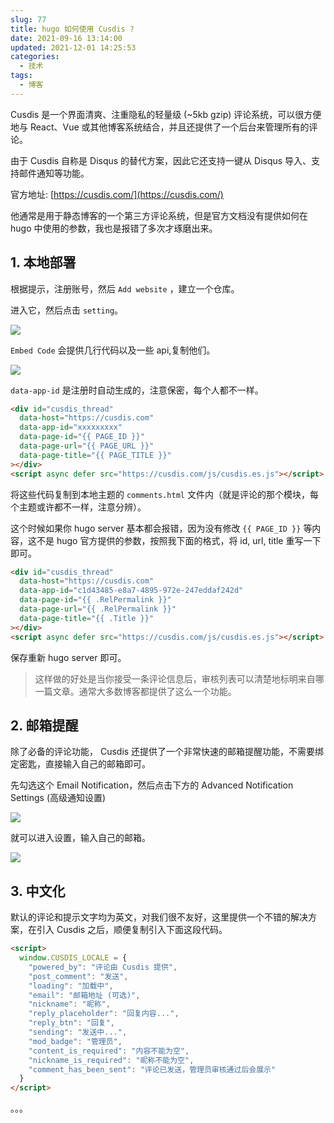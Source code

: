 ```yaml
---
slug: 77
title: hugo 如何使用 Cusdis ?
date: 2021-09-16 13:14:00
updated: 2021-12-01 14:25:53
categories: 
  - 技术
tags: 
  - 博客
---
```





Cusdis 是一个界面清爽、注重隐私的轻量级 (~5kb gzip) 评论系统，可以很方便地与 React、Vue 或其他博客系统结合，并且还提供了一个后台来管理所有的评论。

由于 Cusdis 自称是 Disqus 的替代方案，因此它还支持一键从 Disqus 导入、支持邮件通知等功能。

官方地址: [https://cusdis.com/](https://cusdis.com/)

他通常是用于静态博客的一个第三方评论系统，但是官方文档没有提供如何在 hugo 中使用的参数，我也是报错了多次才琢磨出来。

## 1. 本地部署

根据提示，注册账号，然后 `Add website` ，建立一个仓库。

进入它，然后点击 `setting`。

![](https://imgurl.s3.bitiful.net/images/2021/09/16/68aa68c985a8a9560645c60a98adad6f.png)

`Embed Code` 会提供几行代码以及一些 api,复制他们。

![](https://imgurl.s3.bitiful.net/images/2021/09/16/059b79361e36b23f0c4ee59f2d69a990.png)

`data-app-id` 是注册时自动生成的，注意保密，每个人都不一样。

```html
<div id="cusdis_thread"
  data-host="https://cusdis.com"
  data-app-id="xxxxxxxxx"
  data-page-id="{{ PAGE_ID }}"
  data-page-url="{{ PAGE_URL }}"
  data-page-title="{{ PAGE_TITLE }}"
></div>
<script async defer src="https://cusdis.com/js/cusdis.es.js"></script>
```

将这些代码复制到本地主题的 `comments.html` 文件内（就是评论的那个模块，每个主题或许都不一样，注意分辨）。

这个时候如果你 hugo server 基本都会报错，因为没有修改 `{{ PAGE_ID }}` 等内容，这不是 hugo 官方提供的参数，按照我下面的格式，将 id, url, title 重写一下即可。

```html
<div id="cusdis_thread"
  data-host="https://cusdis.com"
  data-app-id="c1d43485-e8a7-4895-972e-247eddaf242d"
  data-page-id="{{ .RelPermalink }}"
  data-page-url="{{ .RelPermalink }}"
  data-page-title="{{ .Title }}"
></div>
<script async defer src="https://cusdis.com/js/cusdis.es.js"></script>
```

保存重新 hugo server 即可。

>这样做的好处是当你接受一条评论信息后，审核列表可以清楚地标明来自哪一篇文章。通常大多数博客都提供了这么一个功能。

## 2. 邮箱提醒

除了必备的评论功能， Cusdis 还提供了一个非常快速的邮箱提醒功能，不需要绑定密匙，直接输入自己的邮箱即可。

先勾选这个 Email Notification，然后点击下方的 Advanced Notification Settings (高级通知设置)

![](https://imgurl.s3.bitiful.net/images/2021/09/16/75641c05cbe66afcbb4ffdfb79bb464e.png)

就可以进入设置，输入自己的邮箱。

![](https://imgurl.s3.bitiful.net/images/2021/09/16/a3d47cb11f1662d3894da79ead79d852.png)

## 3. 中文化

默认的评论和提示文字均为英文，对我们很不友好，这里提供一个不错的解决方案，在引入 Cusdis 之后，顺便复制引入下面这段代码。

```html
<script>
  window.CUSDIS_LOCALE = {
    "powered_by": "评论由 Cusdis 提供",
    "post_comment": "发送",
    "loading": "加载中",
    "email": "邮箱地址 (可选)",
    "nickname": "昵称",
    "reply_placeholder": "回复内容...",
    "reply_btn": "回复",
    "sending": "发送中...",
    "mod_badge": "管理员",
    "content_is_required": "内容不能为空",
    "nickname_is_required": "昵称不能为空",
    "comment_has_been_sent": "评论已发送，管理员审核通过后会展示"
  }
</script>
```

。。。